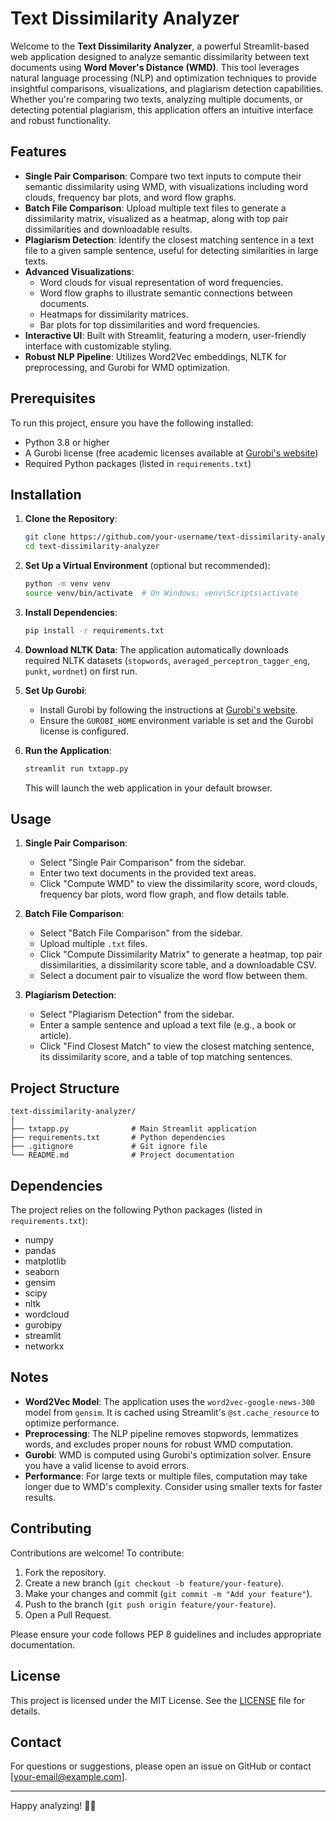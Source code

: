 # Text Dissimilarity Analyzer

Welcome to the **Text Dissimilarity Analyzer**, a powerful Streamlit-based web application designed to analyze semantic dissimilarity between text documents using **Word Mover's Distance (WMD)**. This tool leverages natural language processing (NLP) and optimization techniques to provide insightful comparisons, visualizations, and plagiarism detection capabilities. Whether you're comparing two texts, analyzing multiple documents, or detecting potential plagiarism, this application offers an intuitive interface and robust functionality.

## Features

- **Single Pair Comparison**: Compare two text inputs to compute their semantic dissimilarity using WMD, with visualizations including word clouds, frequency bar plots, and word flow graphs.
- **Batch File Comparison**: Upload multiple text files to generate a dissimilarity matrix, visualized as a heatmap, along with top pair dissimilarities and downloadable results.
- **Plagiarism Detection**: Identify the closest matching sentence in a text file to a given sample sentence, useful for detecting similarities in large texts.
- **Advanced Visualizations**:
  - Word clouds for visual representation of word frequencies.
  - Word flow graphs to illustrate semantic connections between documents.
  - Heatmaps for dissimilarity matrices.
  - Bar plots for top dissimilarities and word frequencies.
- **Interactive UI**: Built with Streamlit, featuring a modern, user-friendly interface with customizable styling.
- **Robust NLP Pipeline**: Utilizes Word2Vec embeddings, NLTK for preprocessing, and Gurobi for WMD optimization.

## Prerequisites

To run this project, ensure you have the following installed:

- Python 3.8 or higher
- A Gurobi license (free academic licenses available at [Gurobi's website](https://www.gurobi.com/))
- Required Python packages (listed in `requirements.txt`)

## Installation

1. **Clone the Repository**:
   ```bash
   git clone https://github.com/your-username/text-dissimilarity-analyzer.git
   cd text-dissimilarity-analyzer
   ```

2. **Set Up a Virtual Environment** (optional but recommended):
   ```bash
   python -m venv venv
   source venv/bin/activate  # On Windows: venv\Scripts\activate
   ```

3. **Install Dependencies**:
   ```bash
   pip install -r requirements.txt
   ```

4. **Download NLTK Data**:
   The application automatically downloads required NLTK datasets (`stopwords`, `averaged_perceptron_tagger_eng`, `punkt`, `wordnet`) on first run.

5. **Set Up Gurobi**:
   - Install Gurobi by following the instructions at [Gurobi's website](https://www.gurobi.com/downloads/).
   - Ensure the `GUROBI_HOME` environment variable is set and the Gurobi license is configured.

6. **Run the Application**:
   ```bash
   streamlit run txtapp.py
   ```

   This will launch the web application in your default browser.

## Usage

1. **Single Pair Comparison**:
   - Select "Single Pair Comparison" from the sidebar.
   - Enter two text documents in the provided text areas.
   - Click "Compute WMD" to view the dissimilarity score, word clouds, frequency bar plots, word flow graph, and flow details table.

2. **Batch File Comparison**:
   - Select "Batch File Comparison" from the sidebar.
   - Upload multiple `.txt` files.
   - Click "Compute Dissimilarity Matrix" to generate a heatmap, top pair dissimilarities, a dissimilarity score table, and a downloadable CSV.
   - Select a document pair to visualize the word flow between them.

3. **Plagiarism Detection**:
   - Select "Plagiarism Detection" from the sidebar.
   - Enter a sample sentence and upload a text file (e.g., a book or article).
   - Click "Find Closest Match" to view the closest matching sentence, its dissimilarity score, and a table of top matching sentences.

## Project Structure

```
text-dissimilarity-analyzer/
│
├── txtapp.py              # Main Streamlit application
├── requirements.txt       # Python dependencies
├── .gitignore             # Git ignore file
└── README.md              # Project documentation
```

## Dependencies

The project relies on the following Python packages (listed in `requirements.txt`):
- numpy
- pandas
- matplotlib
- seaborn
- gensim
- scipy
- nltk
- wordcloud
- gurobipy
- streamlit
- networkx

## Notes

- **Word2Vec Model**: The application uses the `word2vec-google-news-300` model from `gensim`. It is cached using Streamlit's `@st.cache_resource` to optimize performance.
- **Preprocessing**: The NLP pipeline removes stopwords, lemmatizes words, and excludes proper nouns for robust WMD computation.
- **Gurobi**: WMD is computed using Gurobi's optimization solver. Ensure you have a valid license to avoid errors.
- **Performance**: For large texts or multiple files, computation may take longer due to WMD's complexity. Consider using smaller texts for faster results.

## Contributing

Contributions are welcome! To contribute:
1. Fork the repository.
2. Create a new branch (`git checkout -b feature/your-feature`).
3. Make your changes and commit (`git commit -m "Add your feature"`).
4. Push to the branch (`git push origin feature/your-feature`).
5. Open a Pull Request.

Please ensure your code follows PEP 8 guidelines and includes appropriate documentation.

## License

This project is licensed under the MIT License. See the [LICENSE](LICENSE) file for details.

## Contact

For questions or suggestions, please open an issue on GitHub or contact [your-email@example.com].

---

Happy analyzing! 📝✨
